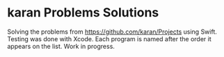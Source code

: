 # karan Problems Solutions
Solving the problems from https://github.com/karan/Projects using Swift. Testing was done with Xcode. Each program is named after the order it appears on the list. Work in progress.
